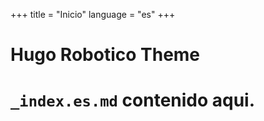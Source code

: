 +++
title = "Inicio"
language = "es"
+++

# Hugo Robotico Theme

#  `_index.es.md` contenido aqui.  
